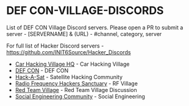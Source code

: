 # DEF CON-VILLAGE-DISCORDS 

List of DEF CON Village Discord servers. Please open a PR to submit a server - [SERVERNAME] & (URL) - #channel, category, server

For full list of Hacker Discord servers - https://github.com/INIT6Source/Hacker_Discords

- [Car Hacking Village HQ](https://discord.gg/JWCCTAM) - Car Hacking Village
- [DEF CON](https://discord.gg/defcon) - DEF CON
- [Hack-A-Sat](https://hackasat.com/) - Satellite Hacking Community
- [Radio Frequency Hackers Sanctuary](https://discord.gg/VtMthU8ash) - RF Village
- [Red Team Village](https://discord.gg/redteamvillage) - Red Team Village Discussion
- [Social Engineering Community](https://discord.gg/uzKP5XBpeH) - Social Engineering
